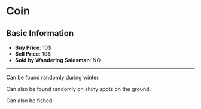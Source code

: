 # Coin

## Basic Information

- **Buy Price**: 10$
- **Sell Price**: 10$
- **Sold by Wandering Salesman**: NO

---
Can be found randomly during winter.

Can also be found randomly on shiny spots on the ground.

Can also be fished.
